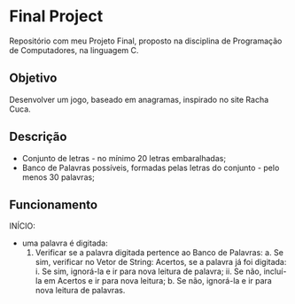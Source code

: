 # Final Project
Repositório com meu Projeto Final, proposto na disciplina de Programação de Computadores, na linguagem C.

## Objetivo

Desenvolver um jogo, baseado em anagramas, inspirado no site Racha Cuca.

## Descrição

- Conjunto de letras - no mínimo 20 letras embaralhadas;
- Banco de Palavras possíveis, formadas pelas letras do conjunto - pelo menos 30 palavras;

## Funcionamento

INÍCIO: 
- uma palavra é digitada:
   1. Verificar se a palavra digitada pertence ao Banco de Palavras:
    a. Se sim, verificar no Vetor de String: Acertos, se a palavra já foi  digitada:
      i. Se sim, ignorá-la e ir para nova leitura de palavra;
      ii. Se não, incluí-la em Acertos e ir para nova leitura;
    b. Se não, ignorá-la e ir para nova leitura de palavras.
